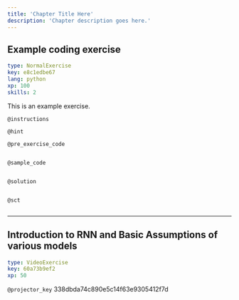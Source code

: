 ```yaml
---
title: 'Chapter Title Here'
description: 'Chapter description goes here.'
---
```


## Example coding exercise

```yaml
type: NormalExercise
key: e8c1edbe67
lang: python
xp: 100
skills: 2
```

This is an example exercise.

`@instructions`


`@hint`


`@pre_exercise_code`
```{python}

```

`@sample_code`
```{python}

```

`@solution`
```{python}

```

`@sct`
```{python}

```

---

## Introduction to RNN and Basic Assumptions of various models

```yaml
type: VideoExercise
key: 60a73b9ef2
xp: 50
```

`@projector_key`
338dbda74c890e5c14f63e9305412f7d
